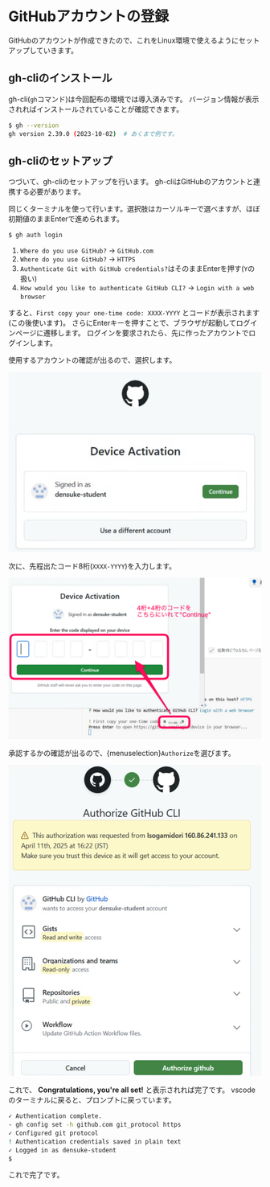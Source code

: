 # GitHubアカウントの登録

GitHubのアカウントが作成できたので、これをLinux環境で使えるようにセットアップしていきます。

## gh-cliのインストール

gh-cli(`gh`コマンド)は今回配布の環境では導入済みです。
バージョン情報が表示されればインストールされていることが確認できます。

```bash
$ gh --version
gh version 2.39.0 (2023-10-02)  # あくまで例です。
```

## gh-cliのセットアップ

つづいて、gh-cliのセットアップを行います。
gh-cliはGitHubのアカウントと連携する必要があります。

同じくターミナルを使って行います。選択肢はカーソルキーで選べますが、ほぼ初期値のままEnterで進められます。

```bash
$ gh auth login
```

1. `Where do you use GitHub?` -> `GitHub.com`
2.  `Where do you use GitHub?` -> `HTTPS`
3. `Authenticate Git with GitHub credentials?`はそのままEnterを押す(`Y`の扱い)
4. `How would you like to authenticate GitHub CLI?` -> `Login with a web browser`

すると、`First copy your one-time code: XXXX-YYYY` とコードが表示されます(この後使います)。
さらにEnterキーを押すことで、ブラウザが起動してログインページに遷移します。
ログインを要求されたら、先に作ったアカウントでログインします。

使用するアカウントの確認が出るので、選択します。

![GitHubのアカウント選択](images/gh-device-activation.png)

次に、先程出たコード8桁(`XXXX-YYYY`)を入力します。

![GitHubのデバイス認証](images/gh-enter-code.png)

承認するかの確認が出るので、{menuselection}`Authorize`を選びます。

![GitHubのデバイス認証](images/gh-confirmation.png)

これで、 **Congratulations, you're all set!** と表示されれば完了です。
vscodeのターミナルに戻ると、プロンプトに戻っています。

```bash
✓ Authentication complete.
- gh config set -h github.com git_protocol https
✓ Configured git protocol
! Authentication credentials saved in plain text
✓ Logged in as densuke-student
$ 
```

これで完了です。

